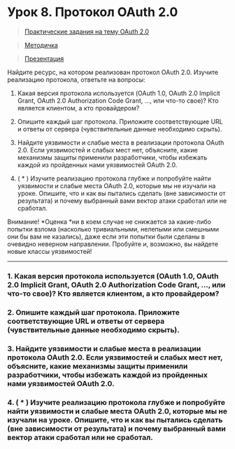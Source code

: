 # Урок 8. Протокол OAuth 2.0

> [Практические задания на тему OAuth 2.0](https://portswigger.net/web-security/oauth#flawed-scope-validation)

> [Методичка](https://gbcdn.mrgcdn.ru/uploads/asset/4599814/attachment/42561454d080205bb4dc65e0552cf05d.pdf)

> [Презентация](https://gbcdn.mrgcdn.ru/uploads/asset/4599821/attachment/424f2430b4bc6778a5c1b8f359f2b362.pdf)

Найдите ресурс, на котором реализован протокол OAuth 2.0. Изучите реализацию протокола, ответьте на вопросы:

1. Какая версия протокола используется (OAuth 1.0, OAuth 2.0 Implicit Grant, OAuth 2.0 Authorization Code Grant, …, или что-то свое)? Кто является клиентом, а кто провайдером?

2. Опишите каждый шаг протокола. Приложите соответствующие URL и ответы от сервера (чувствительные данные необходимо скрыть).

3. Найдите уязвимости и слабые места в реализации протокола OAuth 2.0. Если уязвимостей и слабых мест нет, объясните, какие механизмы защиты применили разработчики, чтобы избежать каждой из пройденных нами уязвимостей OAuth 2.0.

4. ( * ) Изучите реализацию протокола глубже и попробуйте найти уязвимости и слабые места OAuth 2.0, которые мы не изучали на уроке. Опишите, что и как вы пытались сделать (вне зависимости от результата) и почему выбранный вами вектор атаки сработал или не сработал.

Внимание! *Оценка *ни в коем случае не снижается за какие-либо попытки взлома (насколько тривиальными, нелепыми или смешными они бы вам не казались), даже если эти попытки были сделаны в очевидно неверном направлении. Пробуйте и, возможно, вы найдете новые классы уязвимостей!

---

### 1. Какая версия протокола используется (OAuth 1.0, OAuth 2.0 Implicit Grant, OAuth 2.0 Authorization Code Grant, …, или что-то свое)? Кто является клиентом, а кто провайдером?

### 2. Опишите каждый шаг протокола. Приложите соответствующие URL и ответы от сервера (чувствительные данные необходимо скрыть).

### 3. Найдите уязвимости и слабые места в реализации протокола OAuth 2.0. Если уязвимостей и слабых мест нет, объясните, какие механизмы защиты применили разработчики, чтобы избежать каждой из пройденных нами уязвимостей OAuth 2.0.

### 4. ( * ) Изучите реализацию протокола глубже и попробуйте найти уязвимости и слабые места OAuth 2.0, которые мы не изучали на уроке. Опишите, что и как вы пытались сделать (вне зависимости от результата) и почему выбранный вами вектор атаки сработал или не сработал.
